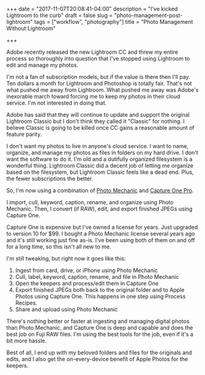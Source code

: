 +++
date = "2017-11-07T20:08:41-04:00"
description = "I've kicked Lightroom to the curb"
draft = false
slug = "photo-management-post-lightroom"
tags = ["workflow", "photography"]
title = "Photo Management Without Lightroom"

+++

Adobe recently released the new Lightroom CC and threw my entire process so thoroughly into question that I've stopped using Lightroom to edit and manage my photos.

I'm not a fan of subscription models, but if the value is there then I'll pay. Ten dollars a month for Lightroom and Photoshop is totally fair. That's not what pushed me away from Lightroom. What pushed me away was Adobe's inexorable march toward forcing me to keep my photos in their cloud service. I'm not interested in doing that.

Adobe has said that they will continue to update and support the original Lightroom Classic but I don't think they called it "Classic" for nothing. I believe Classic is going to be killed once CC gains a reasonable amount of feature parity.

I don't want my photos to live in anyone's cloud service. I want to name, organize, and manage my photos as files in folders on my hard drive. I don't want the software to do it. I'm old and a dutifully organized filesystem is a wonderful thing. Lightroom Classic did a decent job of letting me organize based on the filesystem, but Lightroom Classic feels like a dead end. Plus, the fewer subscriptions the better.

So, I'm now using a combination of [Photo Mechanic][pm] and [Capture One Pro][c1].

I import, cull, keyword, caption, rename, and organize using Photo Mechanic. Then, I convert (if RAW), edit, and export finished JPEGs using Capture One. 

Capture One is expensive but I've owned a license for years. Just upgraded to version 10 for $99. I bought a Photo Mechanic license several years ago and it's still working just fine as-is. I've been using both of them on and off for a long time, so this isn't all new to me.

I'm still tweaking, but right now it goes like this:

1. Ingest from card, drive, or iPhone using Photo Mechanic
2. Cull, label, keyword, caption, rename, and file in Photo Mechanic
3. Open the keepers and process/edit them in Capture One
4. Export finished JPEGs both back to the original folder and to Apple Photos using Capture One. This happens in one step using Process Recipes.
5. Share and upload using Photo Mechanic

There's nothing better or faster at ingesting and managing digital photos than Photo Mechanic, and Capture One is deep and capable and does the best job on Fuji RAW files. I'm using the best tools for the job, even if it's a bit more hassle.

Best of all, I end up with my beloved folders and files for the originals and edits, and I also get the on-every-device benefit of Apple Photos for the keepers.









[c1]: https://www.phaseone.com/en/Products/Software/Capture-One-Pro/Highlights.aspx
[pm]: http://www.camerabits.com

